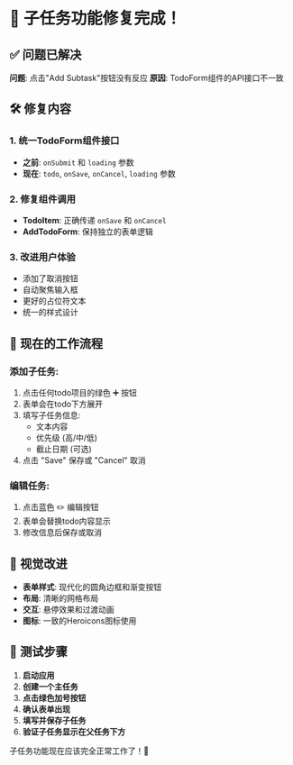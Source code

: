 # 🔧 子任务功能修复完成！

## ✅ 问题已解决

**问题**: 点击"Add Subtask"按钮没有反应
**原因**: TodoForm组件的API接口不一致

## 🛠️ 修复内容

### 1. 统一TodoForm组件接口
- **之前**: `onSubmit` 和 `loading` 参数
- **现在**: `todo`, `onSave`, `onCancel`, `loading` 参数

### 2. 修复组件调用
- **TodoItem**: 正确传递 `onSave` 和 `onCancel`
- **AddTodoForm**: 保持独立的表单逻辑

### 3. 改进用户体验
- 添加了取消按钮
- 自动聚焦输入框
- 更好的占位符文本
- 统一的样式设计

## 🎯 现在的工作流程

### 添加子任务:
1. 点击任何todo项目的绿色 ➕ 按钮
2. 表单会在todo下方展开
3. 填写子任务信息:
   - 文本内容
   - 优先级 (高/中/低)
   - 截止日期 (可选)
4. 点击 "Save" 保存或 "Cancel" 取消

### 编辑任务:
1. 点击蓝色 ✏️ 编辑按钮
2. 表单会替换todo内容显示
3. 修改信息后保存或取消

## 🎨 视觉改进

- **表单样式**: 现代化的圆角边框和渐变按钮
- **布局**: 清晰的网格布局
- **交互**: 悬停效果和过渡动画
- **图标**: 一致的Heroicons图标使用

## 🚀 测试步骤

1. **启动应用**
2. **创建一个主任务**
3. **点击绿色加号按钮**
4. **确认表单出现**
5. **填写并保存子任务**
6. **验证子任务显示在父任务下方**

子任务功能现在应该完全正常工作了！🎉